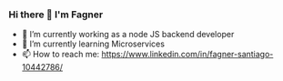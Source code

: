 ### Hi there 👋 I'm Fagner


- 🔭 I’m currently working as a node JS backend developer
- 🌱 I’m currently learning Microservices
- 📫 How to reach me: https://www.linkedin.com/in/fagner-santiago-10442786/

